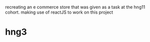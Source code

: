 recreating an e commerce store that was given as a task at the hng11 cohort.
making use of reactJS to work on this project 
# hng3
